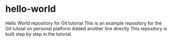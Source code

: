 # hello-world
Hello World repository for Git tutorial
This is an example repository for the Git tutoial on personal platform
Added another line directly 
This repository is built step by step in the tutorial.
